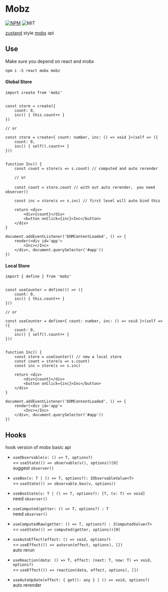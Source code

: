 # Mobz

[![NPM](https://img.shields.io/npm/v/mobz)](https://www.npmjs.com/package/mobz)
![MIT](https://img.shields.io/github/license/2A5F/Mobz)

[zustand](https://github.com/pmndrs/zustand) style [mobx](https://github.com/mobxjs/mobx) api

## Use

Make sure you depend on react and mobx

```
npm i -S react mobx mobz
```

#### Global Store

```tsx
import create from 'mobz'


const store = create({
    count: 0,
    inc() { this.count++ }
})

// or

const store = create<{ count: number, inc: () => void }>(self => ({
    count: 0,
    inc() { self().count++ }
}))


function Inc() {
    const count = store(s => s.count) // computed and auto rerender

    // or

    const count = store.count // with out auto rerender， you need observer()

    const inc = store(s => s.inc) // first level will auto bind this

    return <div>
        <div>{count}</div>
        <button onClick={inc}>Inc</button>
    </div>
}

document.addEventListener('DOMContentLoaded', () => {
    render(<div id='app'>
        <Inc></Inc>
    </div>, document.querySelector('#app'))
})
```

#### Local Store

```tsx
import { define } from 'mobz'


const useCounter = define(() => ({
    count: 0,
    inc() { this.count++ }
}))

// or

const useCounter = define<{ count: number, inc: () => void }>(self => ({
    count: 0,
    inc() { self().count++ }
}))


function Inc() {
    const store = useCounter() // new a local store
    const count = store(s => s.count)
    const inc = store(s => s.inc)

    return <div>
        <div>{count}</div>
        <button onClick={inc}>Inc</button>
    </div>
}

document.addEventListener('DOMContentLoaded', () => {
    render(<div id='app'>
        <Inc></Inc>
    </div>, document.querySelector('#app'))
})
```

## Hooks

hook version of mobx basic api

- `useObservable(v: () => T, options?)`  
   == `useState(() => observable(v(), options))[0]`  
   suggest `observer()`  

- `useBox(v: T | () => T, options?): IObservableValue<T>`  
   == `useState(() => observable.box(v, options))`  

- `useBoxState(v: T | () => T, options?): [T, (v: T) => void]`  
   need `observer()`  

- `useComputed(getter: () => T, options?) : T`  
   need `observer()`  

- `useComputedRaw(getter: () => T, options?) : IComputedValue<T>`  
   == `useState(() => computed(getter, options))[0]`  

- `useAutoEffect(effect: () => void, options?)`  
   == `useEffect(() => autorun(effect, options), [])`  
   auto rerun

- `useReaction(data: () => T, effect: (next: T, now: T) => void, options?)`  
  == `useEffect(() => reaction(data, effect, options), [])`  

- `useAutoUpdate(effect: { get(): any } | () => void, options?)`  
  auto rerender
